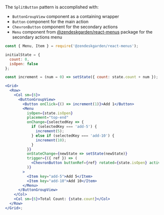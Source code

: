 The `SplitButton` pattern is accomplished with:

- `ButtonGroupView` component as a containing wrapper
- `Button` component for the main action
- `ChevronButton` component for the secondary actions
- `Menu` component from [@zendeskgarden/react-menus](https://garden.zendesk.com/react-components/menus/)
  package for the secondary actions menu

```jsx
const { Menu, Item } = require('@zendeskgarden/react-menus');

initialState = {
  count: 0,
  isOpen: false
};

const increment = (num = 0) => setState({ count: state.count + num });

<Grid>
  <Row>
    <Col sm={6}>
      <ButtonGroupView>
        <Button onClick={() => increment(1)}>Add 1</Button>
        <Menu
          isOpen={state.isOpen}
          placement="top-end"
          onChange={selectedKey => {
            if (selectedKey === 'add-5') {
              increment(5);
            } else if (selectedKey === 'add-10') {
              increment(10);
            }
          }}
          onStateChange={newState => setState(newState)}
          trigger={({ ref }) => (
            <ChevronButton buttonRef={ref} rotated={state.isOpen} active={state.isOpen} />
          )}
        >
          <Item key="add-5">Add 5</Item>
          <Item key="add-10">Add 10</Item>
        </Menu>
      </ButtonGroupView>
    </Col>
    <Col sm={6}>Total Count: {state.count}</Col>
  </Row>
</Grid>;
```
